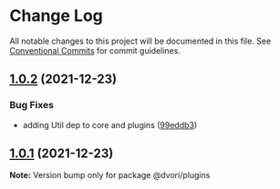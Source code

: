 # Change Log

All notable changes to this project will be documented in this file.
See [Conventional Commits](https://conventionalcommits.org) for commit guidelines.

## [1.0.2](https://github.com/dvorijs/dvori/compare/v1.0.1...v1.0.2) (2021-12-23)


### Bug Fixes

* adding Util dep to core and plugins ([99eddb3](https://github.com/dvorijs/dvori/commit/99eddb39bce5ef4f0764c82b47b86f4d6b68eb02))





## [1.0.1](https://github.com/dvorijs/dvori/compare/v1.0.0...v1.0.1) (2021-12-23)

**Note:** Version bump only for package @dvori/plugins
